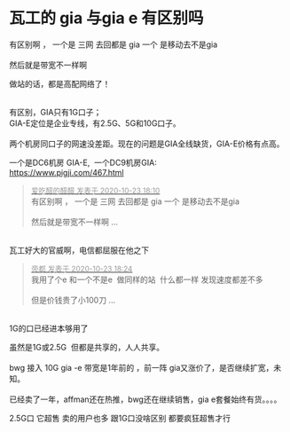 # 瓦工的 gia 与gia e 有区别吗


有区别啊 ， 一个是 三网 去回都是 gia 一个 是移动去不是gia<br />
<br />
然后就是带宽不一样啊

做站的话，都是高配网络了！<br />
<br />
<img src="static/image/smiley/default/lol.gif" smilieid="12" border="0" alt="" /><img src="static/image/smiley/default/lol.gif" smilieid="12" border="0" alt="" /><img src="static/image/smiley/default/lol.gif" smilieid="12" border="0" alt="" />

有区别，GIA只有1G口子；<br />
GIA-E定位是企业专线，有2.5G、5G和10G口子。<br />
<br />
两个机房同口子的网速没差距。现在的问题是GIA全线缺货，GIA-E价格有点高。<img id="aimg_qX4XK" onclick="zoom(this, this.src, 0, 0, 0)" class="zoom" src="https://cdn.jsdelivr.net/gh/hishis/forum-master/public/images/patch.gif" onmouseover="img_onmouseoverfunc(this)" onload="thumbImg(this)" border="0" alt="" />

 一个是DC6机房 GIA-E,&nbsp;&nbsp;一个DC9机房GIA:<br />
<a href="https://www.pigji.com/467.html" target="_blank">https://www.pigji.com/467.html</a>

<div class="quote"><blockquote><font size="2"><a href="https://www.hostloc.com/forum.php?mod=redirect&amp;goto=findpost&amp;pid=9342339&amp;ptid=757699" target="_blank"><font color="#999999">爱吃醋的醋醋 发表于 2020-10-23 18:10</font></a></font><br />
有区别啊 ， 一个是 三网 去回都是 gia 一个 是移动去不是gia<br />
<br />
然后就是带宽不一样啊 ...</blockquote></div><br />
瓦工好大的官威啊，电信都屈服在他之下<img src="static/image/smiley/default/lol.gif" smilieid="12" border="0" alt="" />

<div class="quote"><blockquote><font size="2"><a href="https://www.hostloc.com/forum.php?mod=redirect&amp;goto=findpost&amp;pid=9342432&amp;ptid=757699" target="_blank"><font color="#999999">帝都 发表于 2020-10-23 18:24</font></a></font><br />
我用了个e 和一个不是e&nbsp;&nbsp;做同样的站&nbsp;&nbsp;什么都一样 发现速度都差不多<br />
<br />
但是价钱贵了小100刀 ...</blockquote></div><br />
1G的口已经进本够用了<br />


虽然是1G或2.5G&nbsp;&nbsp;但都是共享的，人人共享。<br />
<br />
bwg 接入 10G gia -e 带宽是1年前的 ，前一阵 gia又涨价了，是否继续扩宽，未知。<br />
<br />
已经卖了一年，affman还在热推，bwg还在继续销售，gia e套餐始终有货。。。。<img src="static/image/smiley/default/lol.gif" smilieid="12" border="0" alt="" /><br />


2.5G口 它超售 卖的用户也多 跟1G口没啥区别 都要疯狂超售才行
